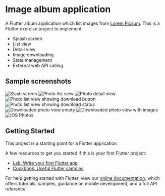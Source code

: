 # Image album application

A Flutter album application which list images from [Lorem Picsum](https://picsum.photos/).
This is a Flutter exercise project to implement

- Splash screen
- List view
- Detail view
- Image downloading
- State management
- External web API calling

## Sample screenshots

![Slash screen](docs/00_slash_screen.png)
![Photo list view](docs/01_photo_list_view.png)
![Photo detail view](docs/02_photo_detail_view.png)
![Photo list view showing download button](docs/03_photo_list_view_download.png)
![Photo list view showing download status](docs/04_photo_list_view_downloaded.png)
![Downloaded photo view empty](docs/05_downloaded_photos_empty.png)
![Downloaded photo view with images](docs/06_downloaded_photos_filled.png)
![IOS Photos](docs/07_ios_photos.png)

## Getting Started

This project is a starting point for a Flutter application.

A few resources to get you started if this is your first Flutter project:

- [Lab: Write your first Flutter app](https://flutter.dev/docs/get-started/codelab)
- [Cookbook: Useful Flutter samples](https://flutter.dev/docs/cookbook)

For help getting started with Flutter, view our
[online documentation](https://flutter.dev/docs), which offers tutorials,
samples, guidance on mobile development, and a full API reference.
